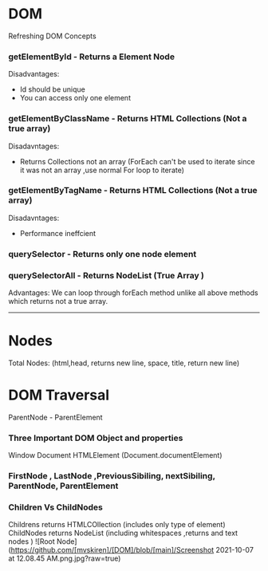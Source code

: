 # DOM
Refreshing DOM Concepts

### getElementById - Returns a Element Node 
Disadvantages: 
* Id should be unique
* You can access only one element

### getElementByClassName - Returns HTML Collections (Not a true array)
Disadavntages:
* Returns Collections not an array (ForEach can't be used to iterate since it was not an array ,use normal For loop to iterate)

### getElementByTagName -  Returns HTML Collections (Not a true array)
Disadavntages:
* Performance ineffcient

### querySelector - Returns only one node element

### querySelectorAll - Returns NodeList (True Array )
Advantages: We can loop through forEach method unlike all above methods which returns not a true array.

-------------------------------------------------------------------------------------------------------------------------------------------------------------------
# Nodes
<html>
<head>
  <title>hello there</title>
  </head>
  </html>
  Total Nodes: (html,head, returns new line, space, title, return new line)
  
 # DOM Traversal
 ParentNode - ParentElement
 
 ### Three Important DOM Object and properties
 
 Window
 Document
 HTMLElement (Document.documentElement)
 
 ### FirstNode , LastNode ,PreviousSibiling, nextSibiling, ParentNode, ParentElement
 
 ### Children Vs ChildNodes  
 Childrens returns HTMLCOllection  (includes only type of element)
 ChildNodes returns NodeList (including whitespaces ,returns and text nodes ) 
![Root Node](https://github.com/[mvskiren]/[DOM]/blob/[main]/Screenshot 2021-10-07 at 12.08.45 AM.png.jpg?raw=true)
